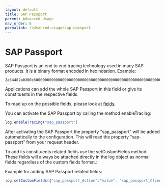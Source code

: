 ```yaml
---
layout: default
title: SAP Passport
parent: Advanced Usage
nav_order: 6
permalink: /advanced-usage/sap-passport
---
```


# SAP Passport
SAP Passport is an end to end tracing technology used in many SAP products.
It is a binary format encoded in hex notation. 
Example:

```
2a54482a0300e60000000000000000000000000000000000000000000000000000000000000000000000000000000000000000000000000000000000000000000000000000000000000000000000000000000000000000000000000000000000000000000000000000000000000000000000000000000000000000000000000000000000000000000000000000000000000000000000000000000000000000000000000000000000000000000000000000000000000000000000000000000000000000000000000000000000000000000000000000000000000000000000000000002a54482a
```

Applications can add the whole SAP Passport in this field or give its constituents in the respective fields.

To read up on the possible fields, please look at [fields](https://github.com/SAP/cf-java-logging-support/blob/master/cf-java-logging-support-core/beats/app-logs/docs/fields.asciidoc). 

You can activate the SAP Passport by calling the method enableTracing:

```ts
log.enableTracing("sap_passport") 
```

After activating the SAP Passport the property "sap_passport" will be added automatically to the configuration. This will read the property "sap-passport" from your request header.

To add its constituents related fields use the setCustomFields method. These fields will always be attached directly in the log object as normal fields regardless of the custom fields format.:

Example for adding SAP Passport related fields:
```ts
log.setCustomFields({"sap_passport_Action":"value", "sap_passport_ClientNumber":"1234"}) 
```
